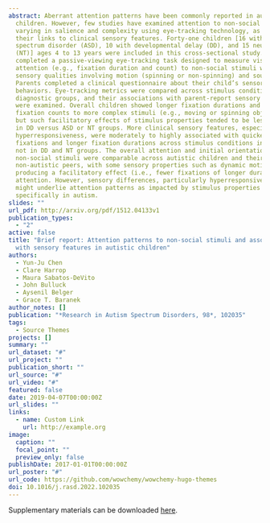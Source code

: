 ```yaml
---
abstract: Aberrant attention patterns have been commonly reported in autistic
  children. However, few studies have examined attention to non-social stimuli
  varying in salience and complexity using eye-tracking technology, as well as
  their links to clinical sensory features. Forty-one children [16 with autism
  spectrum disorder (ASD), 10 with developmental delay (DD), and 15 neurotypical
  (NT)] ages 4 to 13 years were included in this cross-sectional study. Children
  completed a passive-viewing eye-tracking task designed to measure visual
  attention (e.g., fixation duration and count) to non-social stimuli with
  sensory qualities involving motion (spinning or non-spinning) and sound.
  Parents completed a clinical questionnaire about their child’s sensory
  behaviors. Eye-tracking metrics were compared across stimulus conditions and
  diagnostic groups, and their associations with parent-report sensory features
  were examined. Overall children showed longer fixation durations and fewer
  fixation counts to more complex stimuli (e.g., moving or spinning objects),
  but such facilitatory effects of stimulus properties tended to be less evident
  in DD versus ASD or NT groups. More clinical sensory features, especially
  hyperresponsiveness, were moderately to highly associated with quicker initial
  fixations and longer fixation durations across stimulus conditions in ASD, but
  not in DD and NT groups. The overall attention and initial orientation to
  non-social stimuli were comparable across autistic children and their
  non-autistic peers, with some sensory properties such as dynamic motion
  producing a facilitatory effect (i.e., fewer fixations of longer durations) on
  attention. However, sensory differences, particularly hyperresponsiveness,
  might underlie attention patterns as impacted by stimulus properties
  specifically in autism.
slides: ""
url_pdf: http://arxiv.org/pdf/1512.04133v1
publication_types:
  - "2"
active: false
title: "Brief report: Attention patterns to non-social stimuli and associations
  with sensory features in autistic children"
authors:
  - Yun-Ju Chen
  - Clare Harrop
  - Maura Sabatos-DeVito
  - John Bulluck
  - Aysenil Belger
  - Grace T. Baranek
author_notes: []
publication: "*Research in Autism Spectrum Disorders, 98*, 102035"
tags:
  - Source Themes
projects: []
summary: ""
url_dataset: "#"
url_project: ""
publication_short: ""
url_source: "#"
url_video: "#"
featured: false
date: 2019-04-07T00:00:00Z
url_slides: ""
links:
  - name: Custom Link
    url: http://example.org
image:
  caption: ""
  focal_point: ""
  preview_only: false
publishDate: 2017-01-01T00:00:00Z
url_poster: "#"
url_code: https://github.com/wowchemy/wowchemy-hugo-themes
doi: 10.1016/j.rasd.2022.102035
---
```

Supplementary materials can be downloaded [here](https://docs.google.com/document/d/1dcVYncm7Um36RarmHtBstfRvqsW9eRQ7/edit?usp=share_link&ouid=118048290110788908284&rtpof=true&sd=true).
